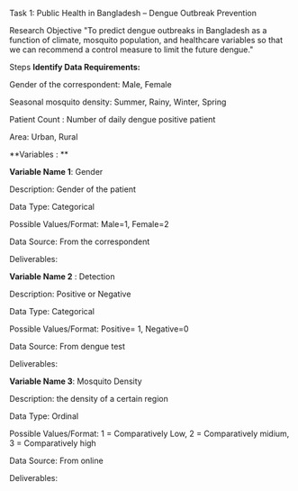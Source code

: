 Task 1: Public Health in Bangladesh – Dengue Outbreak Prevention

Research Objective
"To predict dengue outbreaks in Bangladesh as a function of climate, mosquito population, and healthcare variables so that we can recommend a control measure to limit the future dengue."

Steps
**Identify Data Requirements:**


Gender of the correspondent: Male, Female

Seasonal mosquito density: Summer, Rainy, Winter, Spring

Patient Count : Number of daily dengue positive patient

Area: Urban, Rural


**Variables : **

**Variable Name 1**: Gender


Description: Gender of the patient


Data Type: Categorical


Possible Values/Format: Male=1, Female=2

Data Source: From the correspondent

Deliverables:


**Variable Name 2** : Detection


Description: Positive or Negative


Data Type: Categorical


Possible Values/Format: Positive= 1, Negative=0


Data Source: From dengue test


Deliverables:



**Variable Name 3**: Mosquito Density


Description: the density of a certain region


Data Type: Ordinal


Possible Values/Format: 1 = Comparatively Low, 2 = Comparatively midium, 3 = Comparatively high


Data Source: From online


Deliverables:


